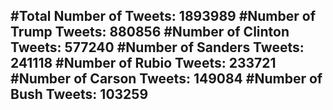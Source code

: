#Total Number of Tweets: 1893989 
#Number of Trump Tweets: 880856
#Number of Clinton Tweets: 577240
#Number of Sanders Tweets: 241118
#Number of Rubio Tweets: 233721
#Number of Carson Tweets: 149084
#Number of Bush Tweets: 103259
---
